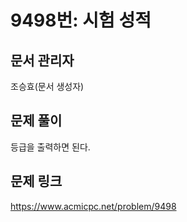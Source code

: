 # 9498번: 시험 성적
## 문서 관리자
조승효(문서 생성자)
## 문제 풀이
등급을 출력하면 된다.
## 문제 링크
https://www.acmicpc.net/problem/9498
